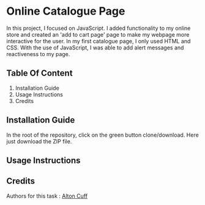 # Online Catalogue Page

In this project, I focused on JavaScript. I added functionality to my online store and created an 'add to cart page' page to make my webpage more interactive for the user. In my first catalogue page, I only used HTML and CSS. With the use of JavaScript, I was able to add alert messages and reactiveness to my page. 

## Table Of Content
1. Installation Guide
2. Usage Instructions
3. Credits

## Installation Guide
In the root of the repository, click on the green button clone/download. Here just download the ZIP file.

## Usage Instructions


## Credits

Authors for this task :
[Alton Cuff](https://github.com/AltonCuff)
